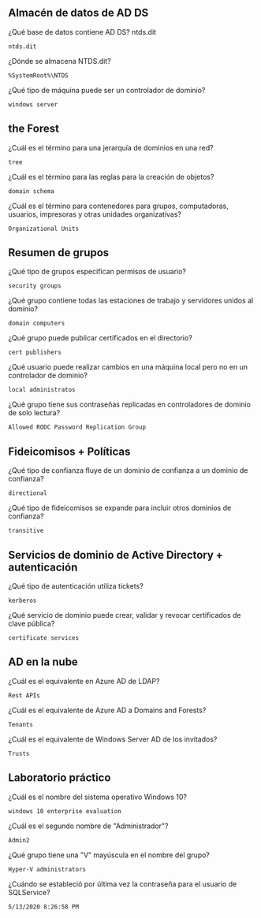 ## Almacén de datos de AD DS 

¿Qué base de datos contiene AD DS? ntds.dit
 
    ntds.dit
 
¿Dónde se almacena NTDS.dit?
 
    %SystemRoot%\NTDS

¿Qué tipo de máquina puede ser un controlador de dominio?

    windows server

## the Forest

¿Cuál es el término para una  jerarquía de dominios en una red?
 
    tree
 
¿Cuál es el término para las reglas para la creación de objetos?
 
    domain schema
 
¿Cuál es el término para contenedores para grupos, computadoras, usuarios, impresoras y otras unidades organizativas?
    
    Organizational Units

## Resumen de grupos 

¿Qué tipo de grupos especifican permisos de usuario?
 
    security groups
 
¿Qué grupo contiene todas las estaciones de trabajo y servidores unidos al dominio?
 
    domain computers
 
¿Qué grupo puede publicar certificados en el directorio?
 
    cert publishers

¿Qué usuario puede realizar cambios en una máquina local pero no en un controlador de dominio?
 
    local administratos
 
¿Qué grupo tiene sus contraseñas replicadas en controladores de dominio de solo lectura?

    Allowed RODC Password Replication Group

## Fideicomisos + Políticas 

¿Qué tipo de confianza fluye de un dominio de confianza a un dominio de confianza?
 
    directional

¿Qué tipo de fideicomisos se expande para incluir otros dominios de confianza?

    transitive

## Servicios de dominio de Active Directory + autenticación

¿Qué tipo de autenticación utiliza tickets? 
 
    kerberos

¿Qué servicio de dominio puede crear, validar y revocar certificados de clave pública?
 
    certificate services

## AD en la nube

¿Cuál es el equivalente en Azure AD de LDAP?
 
    Rest APIs

¿Cuál es el equivalente de Azure AD a Domains and Forests?
 
    Tenants

¿Cuál es el equivalente de Windows Server AD de los invitados?
 
    Trusts

##  Laboratorio práctico

¿Cuál es el nombre del sistema operativo Windows 10?
 
    windows 10 enterprise evaluation
 
¿Cuál es el segundo nombre de "Administrador"?
 
    Admin2

¿Qué grupo tiene una "V" mayúscula en el nombre del grupo?
 
    Hyper-V administrators
    
¿Cuándo se estableció por última vez la contraseña para el usuario de SQLService?
 
    5/13/2020 8:26:58 PM


